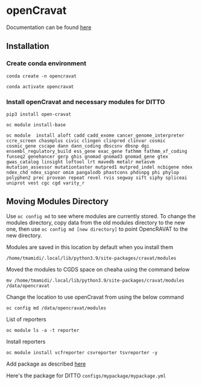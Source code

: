 # openCravat
Documentation can be found [here](https://open-cravat.readthedocs.io/en/latest/index.html)

## Installation

### Create conda environment
```
conda create -n opencravat

conda activate opencravat
```

### Install openCravat and necessary modules for DITTO
```
pip3 install open-cravat

oc module install-base

oc module  install aloft cadd cadd_exome cancer_genome_interpreter ccre_screen chasmplus civic clingen clinpred clinvar cosmic cosmic_gene cscape dann dann_coding dbscsnv dbsnp dgi ensembl_regulatory_build ess_gene exac_gene fathmm fathmm_xf_coding funseq2 genehancer gerp ghis gnomad gnomad3 gnomad_gene gtex gwas_catalog linsight loftool lrt mavedb metalr metasvm mutation_assessor mutationtaster mutpred1 mutpred_indel ncbigene ndex ndex_chd ndex_signor omim pangalodb phastcons phdsnpg phi phylop polyphen2 prec provean repeat revel rvis segway sift siphy spliceai uniprot vest cgc cgd varity_r
```

## Moving Modules Directory

Use `oc config md` to see where modules are currently stored. To change the modules directory, copy data from the old
modules directory to the new one, then use `oc config md [new directory]` to point OpencRAVAT to the new directory.

Modules are saved in this location by default when you install them

`/home/tmamidi/.local/lib/python3.9/site-packages/cravat/modules`

Moved the modules to CGDS space on cheaha using the command below

`mv /home/tmamidi/.local/lib/python3.9/site-packages/cravat/modules
/data/opencravat`


Change the location to use openCravat from using the below command

`oc config md /data/opencravat/modules`

List of reporters

`oc module ls -a -t reporter`

Install reporters

`oc module install vcfreporter csvreporter tsvreporter -y`

Add package as described [here](https://open-cravat.readthedocs.io/en/latest/Package.html)

Here's the package for DITTO
`configs/mypackage/mypackage.yml`
